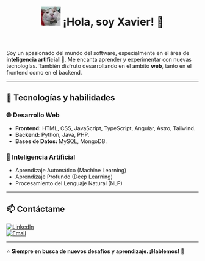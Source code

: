 <header align="center">

# ![Foto](Icon.jpg) ¡Hola, soy Xavier! 👋

</header>

Soy un apasionado del mundo del software, especialmente en el área de **inteligencia artificial** 🤖. Me encanta aprender y experimentar con nuevas tecnologías. También disfruto desarrollando en el ámbito **web**, tanto en el frontend como en el backend.

---

## 🚀 Tecnologías y habilidades  

### 🌐 Desarrollo Web  
- **Frontend:** HTML, CSS, JavaScript, TypeScript, Angular, Astro, Tailwind.  
- **Backend:** Python, Java, PHP.  
- **Bases de Datos:** MySQL, MongoDB.  

### 🤖 Inteligencia Artificial  
- Aprendizaje Automático (Machine Learning)  
- Aprendizaje Profundo (Deep Learning)  
- Procesamiento del Lenguaje Natural (NLP)  

---

## 📫 Contáctame  

[![LinkedIn](https://img.shields.io/badge/LinkedIn-xaviernv-8a2be2?style=for-the-badge&logo=linkedin&logoColor=white&labelColor=313338)](https://www.linkedin.com/in/xaviernv/)  
[![Email](https://img.shields.io/badge/Email-xavier143hdznv@-8a2be2?style=for-the-badge&logo=gmail&logoColor=white&labelColor=313338)](mailto:xavier143hdznv@gmail.com)  

---

⭐ **Siempre en busca de nuevos desafíos y aprendizaje. ¡Hablemos!** 🚀
